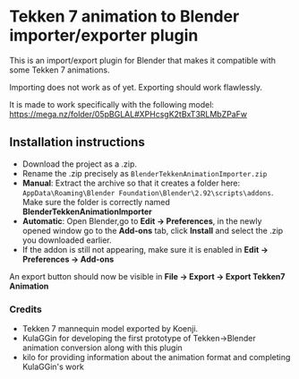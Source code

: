 # Tekken 7 animation to Blender importer/exporter plugin

This is an import/export plugin for Blender that makes it compatible with some Tekken 7 animations.
 
Importing does not work as of yet. Exporting should work flawlessly.

It is made to work specifically with the following model: https://mega.nz/folder/05pBGLAL#XPHcsgK2tBxT3RLMbZPaFw
 
## Installation instructions
 
- Download the project as a .zip.
- Rename the .zip precisely as `BlenderTekkenAnimationImporter.zip` 
- **Manual**: Extract the archive so that it creates a folder here: `AppData\Roaming\Blender Foundation\Blender\2.92\scripts\addons`. Make sure the folder is correctly named **BlenderTekkenAnimationImporter**
- **Automatic**: Open Blender,go to **Edit -> Preferences**, in the newly opened window go to the **Add-ons** tab, click **Install** and select the .zip you downloaded earlier.
- If the addon is still not appearing, make sure it is enabled in **Edit -> Preferences -> Add-ons**

An export button should now be visible in **File -> Export -> Export Tekken7 Animation**

### Credits

- Tekken 7 mannequin model exported by Koenji.
- KulaGGin for developing the first prototype of Tekken->Blender animation conversion along with this plugin
- kilo for providing information about the animation format and completing KulaGGin's work
